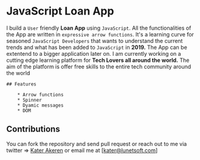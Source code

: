 # JavaScript Loan App

I build a `User` friendly **Loan App** using `JavaScript`. All the functionalities of the App are written in `expressive arrow functions`. It's a learning curve for seasoned `JavaScript Developers` that wants to understand the current trends and what has been added to `JavaScript` in **2019.** The App can be extentend to a bigger application later on. I am currently working on a cutting edge learning platform for **Tech Lovers all around the world.** The aim of the platform is offer free skills to the entire tech community around the world

    ## Features

        * Arrow functions
        * Spinner
        * Dyamic messages
        * DOM
  
## Contributions

You can fork the repository and send pull request or reach out to me via twitter => <a href="https://twitter.com/katerakeren">Kater Akeren</a> or email me at [kater@lunetsoft.com]
